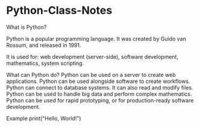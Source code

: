 # Python-Class-Notes

What is Python?

Python is a popular programming language. It was created by Guido van Rossum, and released in 1991.

It is used for:
    web development (server-side),
    software development,
    mathematics,
    system scripting.

What can Python do?
    Python can be used on a server to create web applications.
    Python can be used alongside software to create workflows.
    Python can connect to database systems. It can also read and modify files.
    Python can be used to handle big data and perform complex mathematics.
    Python can be used for rapid prototyping, or for production-ready software development.

Example
        print("Hello, World!")
